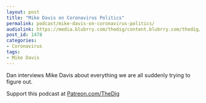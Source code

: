 ```yaml
---
layout: post
title: "Mike Davis on Coronavirus Politics"
permalink: podcast/mike-davis-on-coronavirus-politics/
audiolink: https://media.blubrry.com/thedig/content.blubrry.com/thedig/The_Dig-EP_247-Davis.mp3
post_id: 1478
categories: 
- Coronavirus
tags: 
- Mike Davis
---
```


Dan interviews Mike Davis about everything we are all suddenly trying to figure out.

Support this podcast at 
[Patreon.com/TheDig](https://Patreon.com/TheDig)